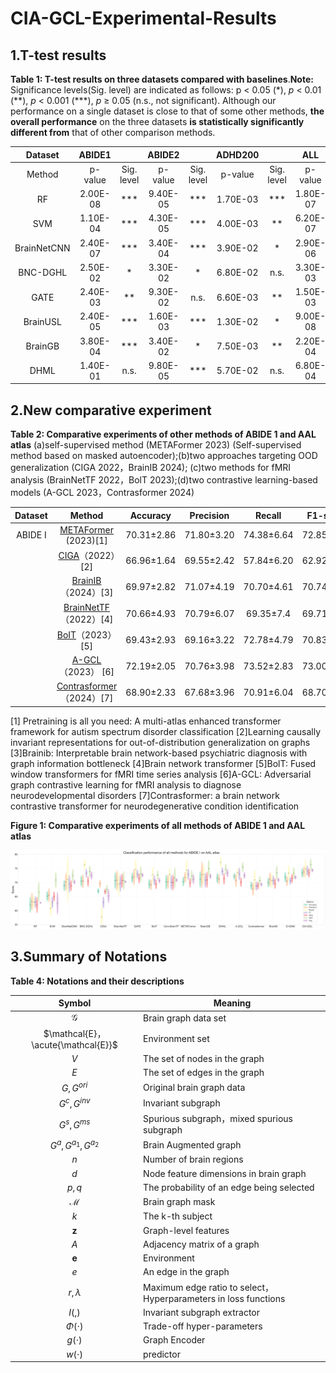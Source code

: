# CIA-GCL-Experimental-Results
## 1.T-test results

**Table 1: T-test results on three datasets compared with baselines**.**Note:** Significance levels(Sig. level) are indicated as follows: p < 0.05 (\*), *p* < 0.01 (\*\*), *p* < 0.001 (\*\*\*), *p* ≥ 0.05 (n.s., not significant). Although our performance on a single dataset is close to that of some other methods, **the overall performance** on the three datasets **is statistically significantly different from** that of other comparison methods.

|   Dataset   |  ABIDE1  |            |  ABIDE2  |            | ADHD200  |            |   ALL    |            |
| :---------: | :------: | :--------: | :------: | :--------: | :------: | :--------: | :------: | :--------: |
|   Method    | p-value  | Sig. level | p-value  | Sig. level | p-value  | Sig. level | p-value  | Sig. level |
|     RF      | 2.00E-08 |    ***     | 9.40E-05 |    ***     | 1.70E-03 |    ***     | 1.80E-07 |    ***     |
|     SVM     | 1.10E-04 |    ***     | 4.30E-05 |    ***     | 4.00E-03 |     **     | 6.20E-07 |    ***     |
| BrainNetCNN | 2.40E-07 |    ***     | 3.40E-04 |    ***     | 3.90E-02 |     *      | 2.90E-06 |    ***     |
|  BNC-DGHL   | 2.50E-02 |     *      | 3.30E-02 |     *      | 6.80E-02 |    n.s.    | 3.30E-03 |     **     |
|    GATE     | 2.40E-03 |     **     | 9.30E-02 |    n.s.    | 6.60E-03 |     **     | 1.50E-03 |    ***     |
|  BrainUSL   | 2.40E-05 |    ***     | 1.60E-03 |    ***     | 1.30E-02 |     *      | 9.00E-08 |    ***     |
|   BrainGB   | 3.80E-04 |    ***     | 3.40E-02 |     *      | 7.50E-03 |     **     | 2.20E-04 |    ***     |
|    DHML     | 1.40E-01 |    n.s.    | 9.80E-05 |    ***     | 5.70E-02 |    n.s.    | 6.80E-04 |    ***     |


## 2.New comparative experiment

**Table 2: Comparative experiments of other methods of ABIDE 1 and AAL atlas** (a)self-supervised method (METAFormer 2023) (Self-supervised method based on masked autoencoder);(b)two approaches targeting OOD generalization (CIGA 2022，BrainIB 2024); (c)two methods for fMRI analysis (BrainNetTF 2022，BolT 2023);(d)two contrastive learning-based models (A-GCL 2023，Contrasformer 2024)

| Dataset |        Method         |  Accuracy  | Precision  |   Recall   |  F1-score  |    bAcc    |    AUC     |    Avg     |
| :-----: | :-------------------: | :--------: | :--------: | :--------: | :--------: | :--------: | :--------: | :--------: |
| ABIDE I |  <a href="#ref1">METAFormer</a> (2023)[1]  | 70.31±2.86 | 71.80±3.20 | 74.38±6.64 | 72.85±3.29 | 69.91±2.80 | 72.29±3.54 | 71.18±2.91 |
|         |     <a href="#ref2">CIGA</a>（2022）[2]      | 66.96±1.64 | 69.55±2.42 | 57.84±6.20 | 62.92±3.43 | 66.75±1.69 | 67.53±2.81 | 65.26±4.22 |
|         |    <a href="#ref3">BrainIB</a>（2024）[3]    | 69.97±2.82 | 71.07±4.19 | 70.70±4.61 | 70.74±2.90 | 69.63±3.15 | 73.44±4.35 | 70.92±1.34 |
|         |  <a href="#ref4">BrainNetTF</a>（2022）[4]   | 70.66±4.93 | 70.79±6.07 | 69.35±7.4  | 69.71±5.07 | 70.64±4.37 | 70.68±5.58 | 70.30±0.61 |
|         |     <a href="#ref5">BoIT</a>（2023）[5]      | 69.43±2.93 | 69.16±3.22 | 72.78±4.79 | 70.83±3.00 | 69.34±2.93 | 72.58±2.79 | 70.68±1.64 |
|         |     <a href="#ref6">A-GCL</a>（2023） [6]    | 72.19±2.05 | 70.76±3.98 | 73.52±2.83 | 73.00±3.77 | 70.14±2.80 | 75.46±3.05 | 72.51±1.93 |
|         | <a href="#ref7">Contrasformer</a>（2024）[7] | 68.90±2.33 | 67.68±3.96 | 70.91±6.04 | 68.70±2.74 | 68.86±2.23 | 70.68±2.64 | 69.29±1.24 |

<a name="ref1"></a>
[1] Pretraining is all you need: A multi-atlas enhanced transformer framework for autism spectrum disorder classification
<a name="ref2"></a>
[2]Learning causally invariant representations for out-of-distribution generalization on graphs
<a name="ref3"></a>
[3]Brainib: Interpretable brain network-based psychiatric diagnosis with graph information bottleneck
<a name="ref4"></a>
[4]Brain network transformer
<a name="ref5"></a>
[5]BolT: Fused window transformers for fMRI time series analysis
<a name="ref6"></a>
[6]A-GCL: Adversarial graph contrastive learning for fMRI analysis to diagnose neurodevelopmental disorders
<a name="ref7"></a>
[7]Contrasformer: a brain network contrastive transformer for neurodegenerative condition identification

**Figure 1: Comparative experiments of all methods of ABIDE 1 and AAL atlas**

![image](https://github.com/qinsheng1900/CIA-GCL-Experimental-Results/blob/main/Visualization%20of%20all%20methods.png)

## 3.Summary of Notations
**Table 4: Notations and their descriptions**

| Symbol                             | Meaning                                                      |
|:-------------------:| ------------------------------------------------------------ |
| $\mathcal{G}$                      | Brain graph data set                                         |
| $\mathcal{E}，\acute{\mathcal{E}}$ | Environment set                                              |
| $V$                                | The set of nodes in the graph                                |
| $E$                                | The set of edges in the graph                                |
| $G,G^{ori}$                        | Original brain graph data                                    |
| $G^c,G^{inv}$                      | Invariant subgraph                                           |
| $G^s,G^{ms}$                       | Spurious subgraph，mixed spurious subgraph                   |
| $G^a,G^{a_1},G^{a_2}$              | Brain Augmented graph                                        |
| $n$                                | Number of brain regions                                      |
| $d$                                | Node feature dimensions in brain graph                       |
| $p,q$                              | The probability of an edge being selected                    |
| **$\mathcal{M}$**                  | Brain graph mask                                             |
| $k$                                | The k-th subject                                             |
| $\boldsymbol{z}$                   | Graph-level features                                         |
| $A$                                | Adjacency matrix of a graph                                  |
| $\boldsymbol{e}$                   | Environment                                                  |
| $e$                                | An edge in the graph                                         |
| $r,\lambda$                        | Maximum edge ratio to select，Hyperparameters in loss functions |
| $I(,)$                             | Invariant subgraph extractor                                 |
| $\Phi(\cdot)$                      | Trade-off hyper-parameters                                   |
| $g(\cdot)$                         | Graph Encoder                                                |
| $w(\cdot)$                         | predictor                                                    |
